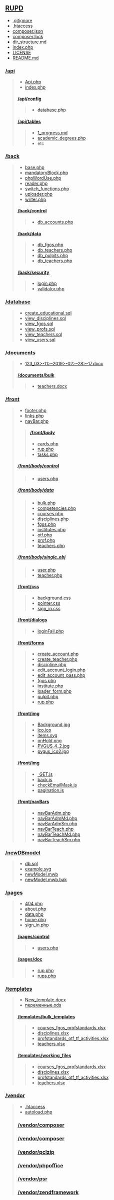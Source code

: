 ## [RUPD](/)
- [.gitignore](/.gitignore)
- [.htaccess](/.htaccess)
- [composer.json](/composer.json)
- [composer.lock](/composer.lock)
- [dir_structure.md](/dir_structure.md)
- [index.php](/index.php)
- [LICENSE](/LICENSE)
- [README.md](/README.md)

### [/api](/api)
>- [Api.php](/api/Api.php)
>- [index.php](/api/index.php)
>#### [/api/config](/api/config)
>>- [database.php](/api/config/database.php)
>#### [/api/tables](/api/tables)
>>- [1_progress.md](/api/tables/1_progress.md)
>>- [academic_degrees.php](/api/tables/academic_degrees.php)
>>- etc

### [/back](/back)
>- [base.php](/back/base.php)
>- [mandatoryBlock.php](/back/mandatoryBlock.php)
>- [phpWordUse.php](/back/phpWordUse.php)
>- [reader.php](/back/reader.php)
>- [switch_functions.php](/back/switch_functions.php)
>- [uploader.php](/back/uploader.php)
>- [writer.php](/back/writer.php)
>#### [/back/control](/back/control)
>>- [db_accounts.php](/back/control/db_accounts.php)
>#### [/back/data](/back/data)
>>- [db_fgos.php](/back/data/db_fgos.php)
>>- [db_teachers.php](/back/data/db_teachers.php)
>>- [db_pulpits.php](/back/data/db_pulpits.php)
>>- [db_teachers.php](/back/data/db_teachers.php)
>#### [/back/security](/back/security)
>>- [login.php](/back/security/login.php)
>>- [validator.php](/back/security/validator.php)

### [/database](/database)
>- [create_educational.sql](/database/create_educational.sql)
>- [view_disciplines.sql](/database/view_disciplines.sql)
>- [view_fgos.sql](/database/view_fgos.sql)
>- [view_profs.sql](/database/view_profs.sql)
>- [view_teachers.sql](/database/view_teachers.sql)
>- [view_users.sql](/database/view_users.sql)

### [/documents](/documents)
>- [123_03>-11>-2019>-02>-28>-17.docx](/documents/123_03>-11>-2019>-02>-28>-17.docx)
>#### [/documents/bulk](/documents/bulk)
>>- [teachers.docx](/documents/bulk/teachers.docx)

### [/front](/front)
>- [footer.php](/front/footer.php)
>- [links.php](/front/links.php)
>- [navBar.php](/front/navBar.php)
>>#### [/front/body](/front/body)
>>- [cards.php](/front/body/cards.php)
>>- [rup.php](/front/body/rup.php)
>>- [tasks.php](/front/body/tasks.php)
>##### [/front/body/control](/front/body/control)
>>- [users.php](/front/body/control/users.php)
>##### [/front/body/data](/front/body/data)
>>- [bulk.php](/front/body/data/bulk.php)
>>- [competencies.php](/front/body/data/competencies.php)
>>- [courses.php](/front/body/data/courses.php)
>>- [disciplines.php](/front/body/data/disciplines.php)
>>- [fgos.php](/front/body/data/fgos.php)
>>- [institutes.php](/front/body/data/institutes.php)
>>- [otf.php](/front/body/data/otf.php)
>>- [prof.php](/front/body/data/prof.php)
>>- [teachers.php](/front/body/data/teachers.php)
>##### [/front/body/single_obj](/front/body/single_obj)
>>- [user.php](/front/body/single_obj/user.php)
>>- [teacher.php](/front/body/single_obj/teacher.php)
>#### [/front/css](/front/css)
>>- [background.css](/front/css/background.css)
>>- [pointer.css](/front/css/pointer.css)
>>- [sign_in.css](/front/css/sign_in.css)
>#### [/front/dialogs](/front/dialogs)
>>- [loginFail.php](/front/dialogs/loginFail.php)
>#### [/front/forms](/front/forms)
>>- [create_account.php](/front/forms/create_account.php)
>>- [create_teacher.php](/front/forms/create_teacher.php)
>>- [discipline.php](/front/forms/discipline.php)
>>- [edit_account_login.php](/front/forms/edit_account_login.php)
>>- [edit_account_pass.php](/front/forms/edit_account_pass.php)
>>- [fgos.php](/front/forms/fgos.php)
>>- [institute.php](/front/forms/institute.php)
>>- [loader_form.php](/front/forms/loader_form.php)
>>- [pulpit.php](/front/forms/pulpit.php)
>>- [rup.php](/front/forms/rup.php)
>#### [/front/img](/front/img)
>>- [Background.jpg](/front/img/Background.jpg)
>>- [ico.ico](/front/img/ico.ico)
>>- [items.svg](/front/img/items.svg)
>>- [onHold.png](/front/img/Background.png)
>>- [PVGUS_4_2.jpg](/front/img/PVGUS_4_2.jpg)
>>- [pvgus_ico2.jpg](/front/img/pvgus_ico2.jpg)
>#### [/front/img](/front/js)
>>- [_GET.js](/front/js/_GET.js)
>>- [back.js](/front/js/back.js)
>>- [checkEmailMask.js](/front/js/checkEmailMask.js)
>>- [pagination.js](/front/js/pagination.js)
>#### [/front/navBars](/front/navBars)
>>- [navBarAdm.php](/front/navBars/navBarAdm.php)
>>- [navBarAdmMd.php](/front/navBars/navBarAdmMd.php)
>>- [navBarAdmSm.php](/front/navBars/navBarAdmSm.php)
>>- [navBarTeach.php](/front/navBars/navBarTeach.php)
>>- [navBarTeachMd.php](/front/navBars/navBarTeachMd.php)
>>- [navBarTeachSm.php](/front/navBars/navBarTeachSm.php)

### [/newDBmodel](/newDBmodel)
>- [db.sql](/newDBmodel/db.sql)
>- [example.svg](/newDBmodel/example.svg)
>- [newModel.mwb](/newDBmodel/newModel.mwb)
>- [newModel.mwb.bak](/newDBmodel/newModel.mwb.bak)

### [/pages](/pages)
>- [404.php](/pages/404.php)
>- [about.php](/pages/about.php)
>- [data.php](/pages/data.php)
>- [home.php](/pages/home.php)
>- [sign_in.php](/pages/sign_in.php)
>#### [/pages/control](/pages/control) 
>>- [users.php](/pages/control/users.php)
>#### [/pages/doc](/pages/doc) 
>>- [rup.php](/pages/doc/rup.php)
>>- [rups.php](/pages/doc/rups.php)

### [/templates](/templates)
>- [New_template.docx](/templates/New_template.docx)
>- [переменные.ods](/templates/New_template.docx)
>#### [/templates/bulk_templates](/templates/bulk_templates)
>>- [courses_fgos_profstandards.xlsx](/templates/bulk_templates/courses_fgos_profstandards.xlsx)
>>- [disciplines.xlsx](/templates/bulk_templates/disciplines.xlsx)
>>- [profstandards_otf_tf_activities.xlsx](/templates/bulk_templates/profstandards_otf_tf_activities.xlsx)
>>- [teachers.xlsx](/templates/bulk_templates/teachers.xlsx)
>#### [/templates/working_files](/templates/working_files)
>>- [courses_fgos_profstandards.xlsx](/templates/working_files/courses_fgos_profstandards.xlsx)
>>- [disciplines.xlsx](/templates/working_files/disciplines.xlsx)
>>- [profstandards_otf_tf_activities.xlsx](/templates/working_files/profstandards_otf_tf_activities.xlsx)
>>- [teachers.xlsx](/templates/working_files/teachers.xlsx)

### [/vendor](/vendor)
>- [.htaccess](/vendor/.htaccess)
>- [autoload.php](/vendor/autoload.php)
>### [/vendor/composer](/vendor/composer)
>### [/vendor/composer](/vendor/markbaker)
>### [/vendor/pclzip](/vendor/pclzip/pclzip)
>### [/vendor/phpoffice](/vendor/phpoffice)
>### [/vendor/psr](/vendor/psr/simple>-cache)
>### [/vendor/zendframework](/vendor/zendframework/zend>-escaper)